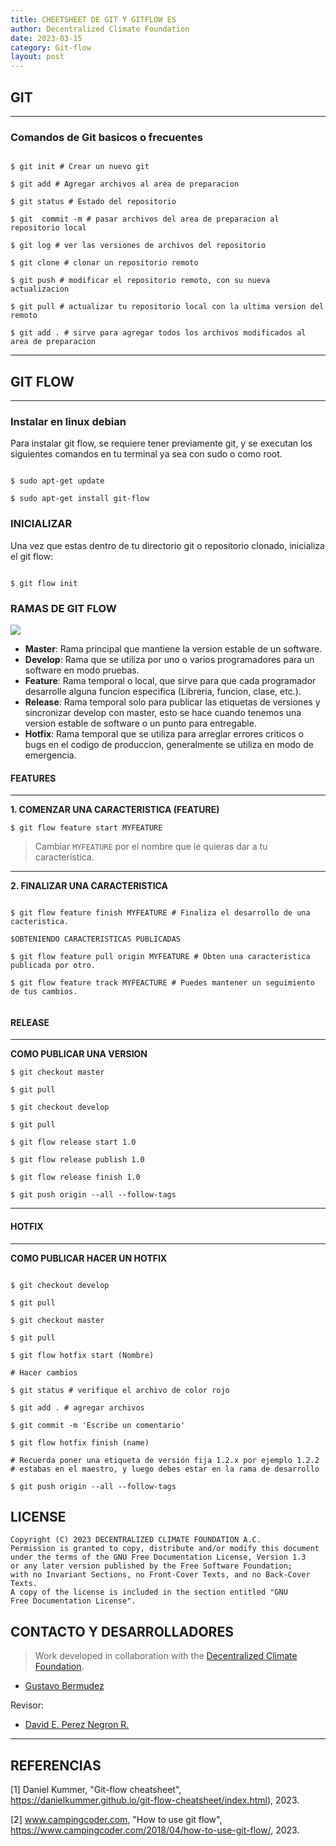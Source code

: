 ```yaml
---
title: CHEETSHEET DE GIT Y GITFLOW ES
author: Decentralized Climate Foundation
date: 2023-03-15
category: Git-flow
layout: post
---
```


## GIT 

---

### Comandos de Git basicos o frecuentes


```shell

$ git init # Crear un nuevo git
 
$ git add # Agregar archivos al area de preparacion
 
$ git status # Estado del repositorio
 
$ git  commit -m # pasar archivos del area de preparacion al repositorio local
 
$ git log # ver las versiones de archivos del repositorio
 
$ git clone # clonar un repositorio remoto
 
$ git push # modificar el repositorio remoto, con su nueva actualizacion
 
$ git pull # actualizar tu repositorio local con la ultima version del remoto
 
$ git add . # sirve para agregar todos los archivos modificados al area de preparacion

```

---

## GIT FLOW 
---

### Instalar en linux debian
Para instalar git flow, se requiere tener previamente git, y se executan los siguientes comandos en tu terminal ya sea con sudo o como root.

```

$ sudo apt-get update

$ sudo apt-get install git-flow

```



### INICIALIZAR
Una vez que estas dentro de tu directorio git o repositorio clonado, inicializa el git flow:
```

$ git flow init

```

### RAMAS DE GIT FLOW

![](https://www.campingcoder.com/post/20180412-git-flow.png)

* **Master**: Rama principal que mantiene la version estable de un software.
* **Develop**: Rama que se utiliza por uno o varios programadores para un software en modo pruebas. 
* **Feature**: Rama temporal o local, que sirve para que cada programador desarrolle alguna funcion especifica (Libreria, funcion, clase, etc.). 
* **Release**: Rama temporal solo para publicar las etiquetas de versiones y sincronizar develop con master, esto se hace cuando tenemos una version estable de software o un punto para entregable.
* **Hotfix**: Rama temporal que se utiliza para arreglar errores criticos o bugs en el codigo de produccion, generalmente se utiliza en modo de emergencia.


#### FEATURES


---


**1. COMENZAR UNA CARACTERISTICA (FEATURE)**

```
$ git flow feature start MYFEATURE

```
> Cambiar `MYFEATURE` por el nombre que le quieras dar a tu característica.
---

**2. FINALIZAR UNA CARACTERISTICA**

```

$ git flow feature finish MYFEATURE # Finaliza el desarrollo de una cacteristica.

$OBTENIENDO CARACTERISTICAS PUBLICADAS

$ git flow feature pull origin MYFEATURE # Obten una caracteristica publicada por otro.

$ git flow feature track MYFEACTURE # Puedes mantener un seguimiento de tus cambios.


```

#### RELEASE
---

**COMO PUBLICAR UNA VERSION**

```
$ git checkout master
 
$ git pull
 
$ git checkout develop
 
$ git pull
 
$ git flow release start 1.0
 
$ git flow release publish 1.0
 
$ git flow release finish 1.0
 
$ git push origin --all --follow-tags

```

---

#### HOTFIX
---

**COMO PUBLICAR HACER UN HOTFIX**

```

$ git checkout develop
 
$ git pull
 
$ git checkout master
 
$ git pull
 
$ git flow hotfix start (Nombre)
 
# Hacer cambios
 
$ git status # verifique el archivo de color rojo
 
$ git add . # agregar archivos
 
$ git commit -m 'Escribe un comentario'
 
$ git flow hotfix finish (name)
 
# Recuerda poner una etiqueta de versión fija 1.2.x por ejemplo 1.2.2
# estabas en el maestro, y luego debes estar en la rama de desarrollo
 
$ git push origin --all --follow-tags

```

## LICENSE

```
Copyright (C) 2023 DECENTRALIZED CLIMATE FOUNDATION A.C.
Permission is granted to copy, distribute and/or modify this document
under the terms of the GNU Free Documentation License, Version 1.3
or any later version published by the Free Software Foundation;
with no Invariant Sections, no Front-Cover Texts, and no Back-Cover Texts.
A copy of the license is included in the section entitled "GNU
Free Documentation License". 
```

## CONTACTO Y DESARROLLADORES
> Work developed in collaboration with the [Decentralized Climate Foundation](https://decentralizedclimate.org).

- [Gustavo Bermudez](nizaries44@gmail.com)

Revisor:

- [David E. Perez Negron R.](mailto:david@neetsec.com)

---

## REFERENCIAS
\[1\]  Daniel Kummer, "Git-flow cheatsheet", https://danielkummer.github.io/git-flow-cheatsheet/index.html), 2023.

\[2\] www.campingcoder.com, "How to use git flow", https://www.campingcoder.com/2018/04/how-to-use-git-flow/, 2023.
